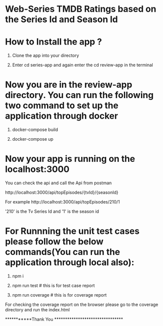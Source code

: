 # Web-Series TMDB Ratings based on the Series Id and Season Id


# How to Install the app ?

1. Clone the app into your directory

2. Enter cd series-app and again enter the cd review-app in the terminal

# Now you are in the review-app directory. You can run the following two command to set up the application through docker

1. docker-compose build

2. docker-compose up


# Now your app is running on the localhost:3000

You can check the api and call the Api from postman

http://localhost:3000/api/topEpisodes/{tvId}/{seasonId}
  
For example http://localhost:3000/api/topEpisodes/210/1
  
  '210' is the Tv Series Id and '1' is the season id
  
# For Runnning  the unit test cases please follow the below commands(You can run the application through local also):

1. npm i

2. npm run test  # this is for test case report

3. npm run coverage  # this is for coverage report

For checking the coverage report on the browser please go to the coverage directory and run the index.html







***********Thank You ********************************


